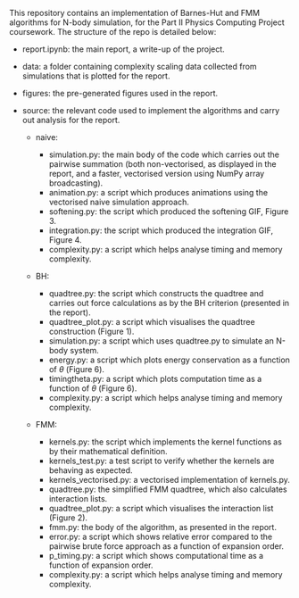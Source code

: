 This repository contains an implementation of Barnes-Hut and FMM algorithms for N-body simulation, for the Part II Physics Computing Project coursework. The structure of the repo is detailed below:

- report.ipynb: the main report, a write-up of the project.

- data: a folder containing complexity scaling data collected from simulations that is plotted for the report.

- figures: the pre-generated figures used in the report.

- source: the relevant code used to implement the algorithms and carry out analysis for the report.

  - naive:
    - simulation.py: the main body of the code which carries out the pairwise summation (both non-vectorised, as displayed in the report, and a faster, vectorised version using NumPy array broadcasting).
    - animation.py: a script which produces animations using the vectorised naive simulation approach.
    - softening.py: the script which produced the softening GIF, Figure 3.
    - integration.py: the script which produced the integration GIF, Figure 4.
    - complexity.py: a script which helps analyse timing and memory complexity.
   
  - BH:
    - quadtree.py: the script which constructs the quadtree and carries out force calculations as by the BH criterion (presented in the report).
    - quadtree_plot.py: a script which visualises the quadtree construction (Figure 1).
    - simulation.py: a script which uses quadtree.py to simulate an N-body system.
    - energy.py: a script which plots energy conservation as a function of $\theta$ (Figure 6).
    - timingtheta.py: a script which plots computation time as a function of $\theta$ (Figure 6).
    - complexity.py: a script which helps analyse timing and memory complexity.
   
  - FMM:
    - kernels.py: the script which implements the kernel functions as by their mathematical definition.
    - kernels_test.py: a test script to verify whether the kernels are behaving as expected.
    - kernels_vectorised.py: a vectorised implementation of kernels.py.
    - quadtree.py: the simplified FMM quadtree, which also calculates interaction lists.
    - quadtree_plot.py: a script which visualises the interaction list (Figure 2).
    - fmm.py: the body of the algorithm, as presented in the report.
    - error.py: a script which shows relative error compared to the pairwise brute force approach as a function of expansion order.
    - p_timing.py: a script which shows computational time as a function of expansion order.
    - complexity.py: a script which helps analyse timing and memory complexity.
 
